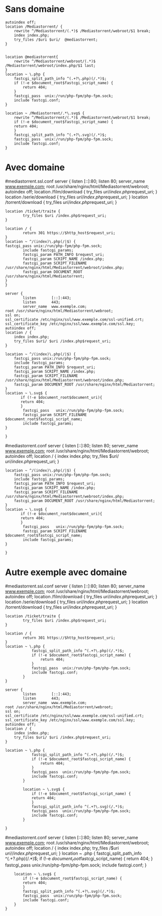 Sans domaine
============

    autoindex off;
    location /Mediastorrent/ {
        rewrite ^/Mediastorrent/(.*)$ /Mediastorrent/webroot/$1 break;
        index index.php;
        try_files /$uri $uri/  @mediastorrent;
    }


    location @mediastorrent{
        rewrite ^/Mediastorrent/webroot/(.*)$ /Mediastorrent/webroot/index.php/$1 last;
    }
    location ~ \.php {
        fastcgi_split_path_info ^(.+?\.php)(/.*)$;
        if (!-e $document_root$fastcgi_script_name) {
            return 404;
        }
        fastcgi_pass  unix:/run/php-fpm/php-fpm.sock;
        include fastcgi.conf;
    }

    location ~ /Mediastorrent/.*\.svg$ {
        rewrite ^/Mediastorrent/(.*)$ /Mediastorrent/webroot/$1 break;
        if (!-e $document_root$fastcgi_script_name) {
        return 404;
        }
        fastcgi_split_path_info ^(.+?\.svg)(/.*)$;
        fastcgi_pass  unix:/run/php-fpm/php-fpm.sock;
        include fastcgi.conf;
    }

Avec domaine 
============

#mediastorrent.ssl.conf
    server {
            listen      [::]:80;
            listen       80;
            server_name  www.exemple.com;
            root /usr/share/nginx/html/Mediastorrent/webroot;
            autoindex off;
    location /film/download {
            try_files $uri /index.php$request_uri;
    }
    location /serie/download {
                try_files $uri /index.php$request_uri;
        }
    location /torrent/download {
            try_files $uri /index.php$request_uri;
    }
    
    location /ticket/traite {
            try_files $uri /index.php$request_uri;
    }
    
    location / {
            return 301 https://$http_host$request_uri;
    }
    location ~ ^/(index)\.php(/|$) {
    fastcgi_pass unix:/run/php-fpm/php-fpm.sock;
            include fastcgi_params;
            fastcgi_param PATH_INFO $request_uri;
            fastcgi_param SCRIPT_NAME /index.php;
            fastcgi_param SCRIPT_FILENAME /usr/share/nginx/html/Mediastorrent/webroot/index.php;
            fastcgi_param DOCUMENT_ROOT /usr/share/nginx/html/Mediastorrent;
    }       
    }
    
    server {
            listen       [::]:443;
            listen       443;
            server_name  www.exemple.com;
    root /usr/share/nginx/html/Mediastorrent/webroot;
    ssl on;
    ssl_certificate /etc/nginx/ssl/www.exemple.com/ssl-unified.crt;
    ssl_certificate_key /etc/nginx/ssl/www.exemple.com/ssl.key;
    autoindex off;
    location / {
        index index.php;
        try_files $uri/ $uri /index.php$request_uri;
    }
    
    location ~ ^/(index)\.php(/|$) {
        fastcgi_pass unix:/run/php-fpm/php-fpm.sock;
        include fastcgi_params;
        fastcgi_param PATH_INFO $request_uri;
        fastcgi_param SCRIPT_NAME /index.php;
        fastcgi_param SCRIPT_FILENAME /usr/share/nginx/html/Mediastorrent/webroot/index.php;
        fastcgi_param DOCUMENT_ROOT /usr/share/nginx/html/Mediastorrent;
    }
    location ~ \.svg$ {
           if (!-e $document_root$document_uri){
           return 404;
           }
            fastcgi_pass   unix:/run/php-fpm/php-fpm.sock;
            fastcgi_param SCRIPT_FILENAME $document_root$fastcgi_script_name;
            include fastcgi_params;
    }
    
    }

#mediastorrent.conf
    server {
            listen      [::]:80;
            listen       80;
            server_name  www.exemple.com;
            root /usr/share/nginx/html/Mediastorrent/webroot;
            autoindex off;
    location / {
        index index.php;
        try_files $uri/ $uri /index.php$request_uri;
    }
    
    location ~ ^/(index)\.php(/|$) {
        fastcgi_pass unix:/run/php-fpm/php-fpm.sock;
        include fastcgi_params;
        fastcgi_param PATH_INFO $request_uri;
        fastcgi_param SCRIPT_NAME /index.php;
        fastcgi_param SCRIPT_FILENAME /usr/share/nginx/html/Mediastorrent/webroot/index.php;
        fastcgi_param DOCUMENT_ROOT /usr/share/nginx/html/Mediastorrent;
    }
    location ~ \.svg$ {
           if (!-e $document_root$document_uri){
           return 404;
           }
            fastcgi_pass   unix:/run/php-fpm/php-fpm.sock;
            fastcgi_param SCRIPT_FILENAME $document_root$fastcgi_script_name;
            include fastcgi_params;
    }
    
    }

Autre exemple avec domaine
==========================
#mediastorrent.ssl.conf
    server {
            listen      [::]:80;
            listen       80;
            server_name  www.exemple.com;
            root /usr/share/nginx/html/Mediastorrent/webroot;
            autoindex off;
    location /film/download {
            try_files $uri /index.php$request_uri;
    }
    location /serie/download {
                try_files $uri /index.php$request_uri;
        }
    location /torrent/download {
            try_files $uri /index.php$request_uri;
    }
    
    location /ticket/traite {
            try_files $uri /index.php$request_uri;
    }
    
    location / {
            return 301 https://$http_host$request_uri;
    }
    location ~ \.php {
                fastcgi_split_path_info ^(.+?\.php)(/.*)$;
                if (!-e $document_root$fastcgi_script_name) {
                    return 404;
                }
                fastcgi_pass  unix:/run/php-fpm/php-fpm.sock;
                include fastcgi.conf;
            }    
    }
    
    server {
            listen       [::]:443;
            listen       443;
            server_name  www.exemple.com;
    root /usr/share/nginx/html/Mediastorrent/webroot;
    ssl on;
    ssl_certificate /etc/nginx/ssl/www.exemple.com/ssl-unified.crt;
    ssl_certificate_key /etc/nginx/ssl/www.exemple.com/ssl.key;
    autoindex off;
    location / {
        index index.php;
        try_files $uri/ $uri /index.php$request_uri;
    }
    
    location ~ \.php {
                fastcgi_split_path_info ^(.+?\.php)(/.*)$;
                if (!-e $document_root$fastcgi_script_name) {
                    return 404;
                }
                fastcgi_pass  unix:/run/php-fpm/php-fpm.sock;
                include fastcgi.conf;
            }
        
            location ~ \.svg$ {
                if (!-e $document_root$fastcgi_script_name) {
                return 404;
                }
                fastcgi_split_path_info ^(.+?\.svg)(/.*)$;
                fastcgi_pass  unix:/run/php-fpm/php-fpm.sock;
                include fastcgi.conf;
            }
    
    }

#mediastorrent.conf
    server {
            listen      [::]:80;
            listen       80;
            server_name  www.exemple.com;
            root /usr/share/nginx/html/Mediastorrent/webroot;
            autoindex off;
    location / {
        index index.php;
       try_files /$uri $uri/  /index.php$request_uri;
    }
    location ~ \.php {
            fastcgi_split_path_info ^(.+?\.php)(/.*)$;
            if (!-e $document_root$fastcgi_script_name) {
                return 404;
            }
            fastcgi_pass  unix:/run/php-fpm/php-fpm.sock;
            include fastcgi.conf;
        }
    
        location ~ \.svg$ {
            if (!-e $document_root$fastcgi_script_name) {
            return 404;
            }
            fastcgi_split_path_info ^(.+?\.svg)(/.*)$;
            fastcgi_pass  unix:/run/php-fpm/php-fpm.sock;
            include fastcgi.conf;
        }
    }
